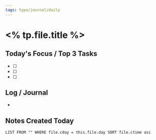```yaml
---
tags: type/journal/daily
---
```

# <% tp.file.title %>

## Today's Focus / Top 3 Tasks
- [ ]
- [ ]
- [ ]

## Log / Journal
*   

## Notes Created Today
```dataview
LIST FROM "" WHERE file.cday = this.file.day SORT file.ctime asc